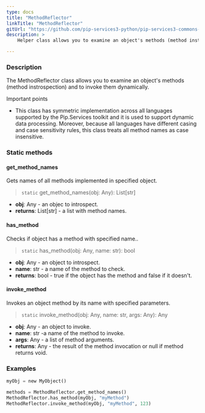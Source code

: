 ```yaml
---
type: docs
title: "MethodReflector"
linkTitle: "MethodReflector"
gitUrl: "https://github.com/pip-services3-python/pip-services3-commons-python"
description: >
    Helper class allows you to examine an object's methods (method instrospection) and to invoke them dynamically.

---
```


### Description

The MethodReflector class allows you to examine an object's methods (method instrospection) and to invoke them dynamically.

Important points

- This class has symmetric implementation across all languages supported by the Pip.Services toolkit and it is used to support dynamic data processing. Moreover, because all languages have different casing and case sensitivity rules, this class treats all method names as case insensitive.

### Static methods

#### get_method_names
Gets names of all methods implemented in specified object.

> `static` get_method_names(obj: Any): List[str]

- **obj**: Any - an objec to introspect.
- **returns**: List[str] - a list with method names.

#### has_method
Checks if object has a method with specified name..

> `static` has_method(obj: Any, name: str): bool

- **obj**: Any - an object to introspect.
- **name**: str - a name of the method to check.
- **returns**: bool - true if the object has the method and false if it doesn't.

#### invoke_method
Invokes an object method by its name with specified parameters.

> `static` invoke_method(obj: Any, name: str, args: Any): Any

- **obj**: Any - an object to invoke.
- **name**: str -a name of the method to invoke.
- **args**: Any - a list of method arguments.
- **returns**: Any - the result of the method invocation or null if method returns void.

### Examples

```python
myObj = new MyObject()

methods = MethodReflector.get_method_names()
MethodReflector.has_method(myObj, "myMethod")
MethodReflector.invoke_method(myObj, "myMethod", 123)

```
